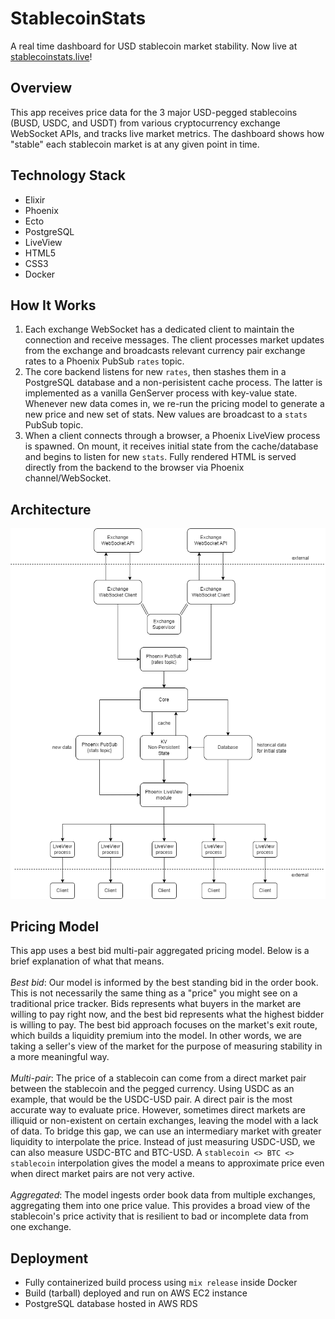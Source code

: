 # StablecoinStats
A real time dashboard for USD stablecoin market stability. Now live at [stablecoinstats.live](stablecoinstats.live)!

## Overview
This app receives price data for the 3 major USD-pegged stablecoins (BUSD, USDC, and USDT) from various cryptocurrency exchange WebSocket APIs, and tracks live market metrics. The dashboard shows how "stable" each stablecoin market is at any given point in time.

## Technology Stack
- Elixir
- Phoenix
- Ecto
- PostgreSQL
- LiveView
- HTML5
- CSS3
- Docker

## How It Works
1. Each exchange WebSocket has a dedicated client to maintain the connection and receive messages. The client processes market updates from the exchange and broadcasts relevant currency pair exchange rates to a Phoenix PubSub `rates` topic.
2. The core backend listens for new `rates`, then stashes them in a PostgreSQL database and a non-perisistent cache process. The latter is implemented as a vanilla GenServer process with key-value state. Whenever new data comes in, we re-run the pricing model to generate a new price and new set of stats. New values are broadcast to a `stats` PubSub topic.
3. When a client connects through a browser, a Phoenix LiveView process is spawned. On mount, it receives initial state from the cache/database and begins to listen for new `stats`. Fully rendered HTML is served directly from the backend to the browser via Phoenix channel/WebSocket.

## Architecture
![Architecture](architecture.png)

## Pricing Model
This app uses a best bid multi-pair aggregated pricing model. Below is a brief explanation of what that means.<br><br>
*Best bid*: Our model is informed by the best standing bid in the order book. This is not necessarily the same thing as a "price" you might see on a traditional price tracker. Bids represents what buyers in the market are willing to pay right now, and the best bid represents what the highest bidder is willing to pay. The best bid approach focuses on the market's exit route, which builds a liquidity premium into the model. In other words, we are taking a seller's view of the market for the purpose of measuring stability in a more meaningful way.<br><br>
*Multi-pair*: The price of a stablecoin can come from a direct market pair between the stablecoin and the pegged currency. Using USDC as an example, that would be the USDC-USD pair. A direct pair is the most accurate way to evaluate price. However, sometimes direct markets are illiquid or non-existent on certain exchanges, leaving the model with a lack of data. To bridge this gap, we can use an intermediary market with greater liquidity to interpolate the price. Instead of just measuring USDC-USD, we can also measure USDC-BTC and BTC-USD. A `stablecoin <> BTC <> stablecoin` interpolation gives the model a means to approximate price even when direct market pairs are not very active.<br><br>
*Aggregated*: The model ingests order book data from multiple exchanges, aggregating them into one price value. This provides a broad view of the stablecoin's price activity that is resilient to bad or incomplete data from one exchange.

## Deployment
- Fully containerized build process using `mix release` inside Docker
- Build (tarball) deployed and run on AWS EC2 instance
- PostgreSQL database hosted in AWS RDS

